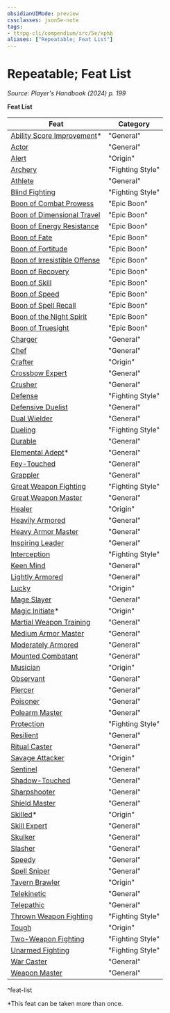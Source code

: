 ```yaml
---
obsidianUIMode: preview
cssclasses: json5e-note
tags:
- ttrpg-cli/compendium/src/5e/xphb
aliases: ["Repeatable; Feat List"]
---
```

# Repeatable; Feat List
*Source: Player's Handbook (2024) p. 199* 

**Feat List**

| Feat | Category |
|------|----------|
| [Ability Score Improvement](3-Compendium/feats/ability-score-improvement-xphb.md)* | "General" |
| [Actor](3-Compendium/feats/actor-xphb.md) | "General" |
| [Alert](3-Compendium/feats/alert-xphb.md) | "Origin" |
| [Archery](3-Compendium/feats/archery-xphb.md) | "Fighting Style" |
| [Athlete](3-Compendium/feats/athlete-xphb.md) | "General" |
| [Blind Fighting](3-Compendium/feats/blind-fighting-xphb.md) | "Fighting Style" |
| [Boon of Combat Prowess](3-Compendium/feats/boon-of-combat-prowess-xphb.md) | "Epic Boon" |
| [Boon of Dimensional Travel](3-Compendium/feats/boon-of-dimensional-travel-xphb.md) | "Epic Boon" |
| [Boon of Energy Resistance](3-Compendium/feats/boon-of-energy-resistance-xphb.md) | "Epic Boon" |
| [Boon of Fate](3-Compendium/feats/boon-of-fate-xphb.md) | "Epic Boon" |
| [Boon of Fortitude](3-Compendium/feats/boon-of-fortitude-xphb.md) | "Epic Boon" |
| [Boon of Irresistible Offense](3-Compendium/feats/boon-of-irresistible-offense-xphb.md) | "Epic Boon" |
| [Boon of Recovery](3-Compendium/feats/boon-of-recovery-xphb.md) | "Epic Boon" |
| [Boon of Skill](3-Compendium/feats/boon-of-skill-xphb.md) | "Epic Boon" |
| [Boon of Speed](3-Compendium/feats/boon-of-speed-xphb.md) | "Epic Boon" |
| [Boon of Spell Recall](3-Compendium/feats/boon-of-spell-recall-xphb.md) | "Epic Boon" |
| [Boon of the Night Spirit](3-Compendium/feats/boon-of-the-night-spirit-xphb.md) | "Epic Boon" |
| [Boon of Truesight](3-Compendium/feats/boon-of-truesight-xphb.md) | "Epic Boon" |
| [Charger](3-Compendium/feats/charger-xphb.md) | "General" |
| [Chef](3-Compendium/feats/chef-xphb.md) | "General" |
| [Crafter](3-Compendium/feats/crafter-xphb.md) | "Origin" |
| [Crossbow Expert](3-Compendium/feats/crossbow-expert-xphb.md) | "General" |
| [Crusher](3-Compendium/feats/crusher-xphb.md) | "General" |
| [Defense](3-Compendium/feats/defense-xphb.md) | "Fighting Style" |
| [Defensive Duelist](3-Compendium/feats/defensive-duelist-xphb.md) | "General" |
| [Dual Wielder](3-Compendium/feats/dual-wielder-xphb.md) | "General" |
| [Dueling](3-Compendium/feats/dueling-xphb.md) | "Fighting Style" |
| [Durable](3-Compendium/feats/durable-xphb.md) | "General" |
| [Elemental Adept](3-Compendium/feats/elemental-adept-xphb.md)* | "General" |
| [Fey-Touched](3-Compendium/feats/fey-touched-xphb.md) | "General" |
| [Grappler](3-Compendium/feats/grappler-xphb.md) | "General" |
| [Great Weapon Fighting](3-Compendium/feats/great-weapon-fighting-xphb.md) | "Fighting Style" |
| [Great Weapon Master](3-Compendium/feats/great-weapon-master-xphb.md) | "General" |
| [Healer](3-Compendium/feats/healer-xphb.md) | "Origin" |
| [Heavily Armored](3-Compendium/feats/heavily-armored-xphb.md) | "General" |
| [Heavy Armor Master](3-Compendium/feats/heavy-armor-master-xphb.md) | "General" |
| [Inspiring Leader](3-Compendium/feats/inspiring-leader-xphb.md) | "General" |
| [Interception](3-Compendium/feats/interception-xphb.md) | "Fighting Style" |
| [Keen Mind](3-Compendium/feats/keen-mind-xphb.md) | "General" |
| [Lightly Armored](3-Compendium/feats/lightly-armored-xphb.md) | "General" |
| [Lucky](3-Compendium/feats/lucky-xphb.md) | "Origin" |
| [Mage Slayer](3-Compendium/feats/mage-slayer-xphb.md) | "General" |
| [Magic Initiate](3-Compendium/feats/magic-initiate-xphb.md)* | "Origin" |
| [Martial Weapon Training](3-Compendium/feats/martial-weapon-training-xphb.md) | "General" |
| [Medium Armor Master](3-Compendium/feats/medium-armor-master-xphb.md) | "General" |
| [Moderately Armored](3-Compendium/feats/moderately-armored-xphb.md) | "General" |
| [Mounted Combatant](3-Compendium/feats/mounted-combatant-xphb.md) | "General" |
| [Musician](3-Compendium/feats/musician-xphb.md) | "Origin" |
| [Observant](3-Compendium/feats/observant-xphb.md) | "General" |
| [Piercer](3-Compendium/feats/piercer-xphb.md) | "General" |
| [Poisoner](3-Compendium/feats/poisoner-xphb.md) | "General" |
| [Polearm Master](3-Compendium/feats/polearm-master-xphb.md) | "General" |
| [Protection](3-Compendium/feats/protection-xphb.md) | "Fighting Style" |
| [Resilient](3-Compendium/feats/resilient-xphb.md) | "General" |
| [Ritual Caster](3-Compendium/feats/ritual-caster-xphb.md) | "General" |
| [Savage Attacker](3-Compendium/feats/savage-attacker-xphb.md) | "Origin" |
| [Sentinel](3-Compendium/feats/sentinel-xphb.md) | "General" |
| [Shadow-Touched](3-Compendium/feats/shadow-touched-xphb.md) | "General" |
| [Sharpshooter](3-Compendium/feats/sharpshooter-xphb.md) | "General" |
| [Shield Master](3-Compendium/feats/shield-master-xphb.md) | "General" |
| [Skilled](3-Compendium/feats/skilled-xphb.md)* | "Origin" |
| [Skill Expert](3-Compendium/feats/skill-expert-xphb.md) | "General" |
| [Skulker](3-Compendium/feats/skulker-xphb.md) | "General" |
| [Slasher](3-Compendium/feats/slasher-xphb.md) | "General" |
| [Speedy](3-Compendium/feats/speedy-xphb.md) | "General" |
| [Spell Sniper](3-Compendium/feats/spell-sniper-xphb.md) | "General" |
| [Tavern Brawler](3-Compendium/feats/tavern-brawler-xphb.md) | "Origin" |
| [Telekinetic](3-Compendium/feats/telekinetic-xphb.md) | "General" |
| [Telepathic](3-Compendium/feats/telepathic-xphb.md) | "General" |
| [Thrown Weapon Fighting](3-Compendium/feats/thrown-weapon-fighting-xphb.md) | "Fighting Style" |
| [Tough](3-Compendium/feats/tough-xphb.md) | "Origin" |
| [Two-Weapon Fighting](3-Compendium/feats/two-weapon-fighting-xphb.md) | "Fighting Style" |
| [Unarmed Fighting](3-Compendium/feats/unarmed-fighting-xphb.md) | "Fighting Style" |
| [War Caster](3-Compendium/feats/war-caster-xphb.md) | "General" |
| [Weapon Master](3-Compendium/feats/weapon-master-xphb.md) | "General" |
^feat-list

*This feat can be taken more than once.